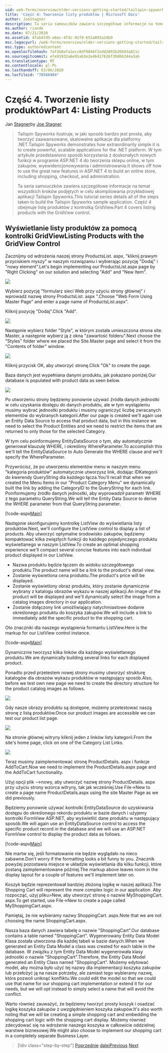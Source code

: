 ```yaml
---
uid: web-forms/overview/older-versions-getting-started/tailspin-spyworks/tailspin-spyworks-part-4
title: 'Część 4: Tworzenie listy produktów | Microsoft Docs'
author: JoeStagner
description: Ta seria samouczków zawiera szczegółowe informacje na temat wszystkich kroków podjętych w celu skompilowania przykładowej aplikacji Tailspin Spyworks. Część 4 omawia produkty z licytacją...
ms.author: riande
ms.date: 07/21/2010
ms.assetid: 4fab47d5-a6ec-4fdc-91f0-651a093a24b9
msc.legacyurl: /web-forms/overview/older-versions-getting-started/tailspin-spyworks/tailspin-spyworks-part-4
msc.type: authoredcontent
ms.openlocfilehash: 7af1b8afa2ecc8df9846f2edd2091b26b93a811c
ms.sourcegitcommit: e7e91932a6e91a63e2e46417626f39d6b244a3ab
ms.translationtype: MT
ms.contentlocale: pl-PL
ms.lasthandoff: 03/06/2020
ms.locfileid: "78566984"
---
```

# <a name="part-4-listing-products"></a><span data-ttu-id="1e59d-104">Część 4. Tworzenie listy produktów</span><span class="sxs-lookup"><span data-stu-id="1e59d-104">Part 4: Listing Products</span></span>

<span data-ttu-id="1e59d-105">Jan [Stagner](https://github.com/JoeStagner)</span><span class="sxs-lookup"><span data-stu-id="1e59d-105">by [Joe Stagner](https://github.com/JoeStagner)</span></span>

> <span data-ttu-id="1e59d-106">Tailspin Spyworks ilustruje, w jaki sposób bardzo jest prosta, aby tworzyć zaawansowane, skalowalne aplikacje dla platformy .NET.</span><span class="sxs-lookup"><span data-stu-id="1e59d-106">Tailspin Spyworks demonstrates how extraordinarily simple it is to create powerful, scalable applications for the .NET platform.</span></span> <span data-ttu-id="1e59d-107">W tym artykule przedstawiono sposób korzystania z doskonałych nowych funkcji w programie ASP.NET 4 do tworzenia sklepu online, w tym zakupów, wyewidencjonowywania i administrowania.</span><span class="sxs-lookup"><span data-stu-id="1e59d-107">It shows off how to use the great new features in ASP.NET 4 to build an online store, including shopping, checkout, and administration.</span></span>
> 
> <span data-ttu-id="1e59d-108">Ta seria samouczków zawiera szczegółowe informacje na temat wszystkich kroków podjętych w celu skompilowania przykładowej aplikacji Tailspin Spyworks.</span><span class="sxs-lookup"><span data-stu-id="1e59d-108">This tutorial series details all of the steps taken to build the Tailspin Spyworks sample application.</span></span> <span data-ttu-id="1e59d-109">Część 4 obejmuje listę produktów z kontrolką GridView.</span><span class="sxs-lookup"><span data-stu-id="1e59d-109">Part 4 covers listing products with the GridView control.</span></span>

## <a id="_Toc260221670"></a><span data-ttu-id="1e59d-110">Wyświetlanie listy produktów za pomocą kontrolki GridView</span><span class="sxs-lookup"><span data-stu-id="1e59d-110">Listing Products with the GridView Control</span></span>

<span data-ttu-id="1e59d-111">Zacznijmy od wdrożenia naszej strony ProductsList. aspx, "kliknij prawym przyciskiem myszy" w naszym rozwiązaniu i wybierając pozycję "Dodaj" i "nowy element".</span><span class="sxs-lookup"><span data-stu-id="1e59d-111">Let's begin implementing our ProductsList.aspx page by "Right Clicking" on our solution and selecting "Add" and "New Item".</span></span>

![](tailspin-spyworks-part-4/_static/image1.jpg)

<span data-ttu-id="1e59d-112">Wybierz pozycję "formularz sieci Web przy użyciu strony głównej" i wprowadź nazwę strony ProductsList. aspx ".</span><span class="sxs-lookup"><span data-stu-id="1e59d-112">Choose "Web Form Using Master Page" and enter a page name of ProductsList.aspx".</span></span>

<span data-ttu-id="1e59d-113">Kliknij pozycję "Dodaj".</span><span class="sxs-lookup"><span data-stu-id="1e59d-113">Click "Add".</span></span>

![](tailspin-spyworks-part-4/_static/image2.jpg)

<span data-ttu-id="1e59d-114">Następnie wybierz folder "Style", w którym została umieszczona strona site. Master, a następnie wybierz ją z okna "zawartość folderu".</span><span class="sxs-lookup"><span data-stu-id="1e59d-114">Next choose the "Styles" folder where we placed the Site.Master page and select it from the "Contents of folder" window.</span></span>

![](tailspin-spyworks-part-4/_static/image3.jpg)

<span data-ttu-id="1e59d-115">Kliknij przycisk OK, aby utworzyć stronę.</span><span class="sxs-lookup"><span data-stu-id="1e59d-115">Click "Ok" to create the page.</span></span>

<span data-ttu-id="1e59d-116">Baza danych jest wypełniana danymi produktu, jak pokazano poniżej.</span><span class="sxs-lookup"><span data-stu-id="1e59d-116">Our database is populated with product data as seen below.</span></span>

![](tailspin-spyworks-part-4/_static/image4.jpg)

<span data-ttu-id="1e59d-117">Po utworzeniu strony będziemy ponownie używać źródła danych jednostki w celu uzyskania dostępu do danych produktu, ale w tym wystąpieniu musimy wybrać jednostki produktu i musimy ograniczyć liczbę zwracanych elementów do wybranych kategorii.</span><span class="sxs-lookup"><span data-stu-id="1e59d-117">After our page is created we'll again use an Entity Data Source to access that product data, but in this instance we need to select the Product Entities and we need to restrict the items that are returned to only those for the selected Category.</span></span>

<span data-ttu-id="1e59d-118">W tym celu poinformujemy EntityDataSource o tym, aby automatycznie generował klauzulę WHERE, i określimy WhereParameter.</span><span class="sxs-lookup"><span data-stu-id="1e59d-118">To accomplish this we'll tell the EntityDataSource to Auto Generate the WHERE clause and we'll specify the WhereParameter.</span></span>

<span data-ttu-id="1e59d-119">Przywrócisz, że po utworzeniu elementów menu w naszym menu "kategoria produktów" automatycznie utworzysz link, dodając IDKategorii do kwerendy QueryString dla każdego łącza.</span><span class="sxs-lookup"><span data-stu-id="1e59d-119">You'll recall that when we created the Menu Items in our "Product Category Menu" we dynamically built the link by adding the CategoryID to the QueryString for each link.</span></span> <span data-ttu-id="1e59d-120">Poinformujemy źródło danych jednostki, aby wyprowadził parametr WHERE z tego parametru QueryString.</span><span class="sxs-lookup"><span data-stu-id="1e59d-120">We will tell the Entity Data Source to derive the WHERE parameter from that QueryString parameter.</span></span>

[!code-aspx[Main](tailspin-spyworks-part-4/samples/sample1.aspx)]

<span data-ttu-id="1e59d-121">Następnie skonfigurujemy kontrolkę ListView do wyświetlania listy produktów.</span><span class="sxs-lookup"><span data-stu-id="1e59d-121">Next, we'll configure the ListView control to display a list of products.</span></span> <span data-ttu-id="1e59d-122">Aby utworzyć optymalne środowisko zakupów, będziemy kompaktować kilka zwięzłych funkcji do każdego pojedynczego produktu wyświetlanego w naszym ListVew.</span><span class="sxs-lookup"><span data-stu-id="1e59d-122">To create an optimal shopping experience we'll compact several concise features into each individual product displayed in our ListVew.</span></span>

- <span data-ttu-id="1e59d-123">Nazwa produktu będzie łączem do widoku szczegółowego produktu.</span><span class="sxs-lookup"><span data-stu-id="1e59d-123">The product name will be a link to the product's detail view.</span></span>
- <span data-ttu-id="1e59d-124">Zostanie wyświetlona cena produktu.</span><span class="sxs-lookup"><span data-stu-id="1e59d-124">The product's price will be displayed.</span></span>
- <span data-ttu-id="1e59d-125">Zostanie wyświetlony obraz produktu, który zostanie dynamicznie wybrany z katalogu obrazów wykazu w naszej aplikacji.</span><span class="sxs-lookup"><span data-stu-id="1e59d-125">An image of the product will be displayed and we'll dynamically select the image from a catalog images directory in our application.</span></span>
- <span data-ttu-id="1e59d-126">Zostanie dołączony link umożliwiający natychmiastowe dodanie określonego produktu do koszyka zakupów.</span><span class="sxs-lookup"><span data-stu-id="1e59d-126">We will include a link to immediately add the specific product to the shopping cart.</span></span>

<span data-ttu-id="1e59d-127">Oto znaczniki dla naszego wystąpienia formantu ListView.</span><span class="sxs-lookup"><span data-stu-id="1e59d-127">Here is the markup for our ListView control instance.</span></span>

[!code-aspx[Main](tailspin-spyworks-part-4/samples/sample2.aspx)]

<span data-ttu-id="1e59d-128">Dynamicznie tworzysz kilka linków dla każdego wyświetlanego produktu.</span><span class="sxs-lookup"><span data-stu-id="1e59d-128">We are dynamically building several links for each displayed product.</span></span>

<span data-ttu-id="1e59d-129">Ponadto przed przetestem nowej strony musimy utworzyć strukturę katalogów dla obrazów wykazu produktów w następujący sposób.</span><span class="sxs-lookup"><span data-stu-id="1e59d-129">Also, before we test own new page we need to create the directory structure for the product catalog images as follows.</span></span>

![](tailspin-spyworks-part-4/_static/image1.png)

<span data-ttu-id="1e59d-130">Gdy nasze obrazy produktu są dostępne, możemy przetestować naszą stronę z listą produktów.</span><span class="sxs-lookup"><span data-stu-id="1e59d-130">Once our product images are accessible we can test our product list page.</span></span>

![](tailspin-spyworks-part-4/_static/image5.jpg)

<span data-ttu-id="1e59d-131">Na stronie głównej witryny kliknij jeden z linków listy kategorii.</span><span class="sxs-lookup"><span data-stu-id="1e59d-131">From the site's home page, click on one of the Category List Links.</span></span>

![](tailspin-spyworks-part-4/_static/image6.jpg)

<span data-ttu-id="1e59d-132">Teraz musimy zaimplementować stronę ProductDetails. aspx i funkcje AddToCart.</span><span class="sxs-lookup"><span data-stu-id="1e59d-132">Now we need to implement the ProductDetails.aspx page and the AddToCart functionality.</span></span>

<span data-ttu-id="1e59d-133">Użyj opcji plik —&gt;nowy, aby utworzyć nazwę strony ProductDetails. aspx przy użyciu strony wzorca witryny, tak jak wcześniej.</span><span class="sxs-lookup"><span data-stu-id="1e59d-133">Use File-&gt;New to create a page name ProductDetails.aspx using the site Master Page as we did previously.</span></span>

<span data-ttu-id="1e59d-134">Będziemy ponownie używać kontrolki EntityDataSource do uzyskiwania dostępu do określonego rekordu produktu w bazie danych i użyjemy kontrolki FormView ASP.NET, aby wyświetlić dane produktu w następujący sposób.</span><span class="sxs-lookup"><span data-stu-id="1e59d-134">We will again use an EntityDataSource control to access the specific product record in the database and we will use an ASP.NET FormView control to display the product data as follows.</span></span>

[!code-aspx[Main](tailspin-spyworks-part-4/samples/sample3.aspx)]

<span data-ttu-id="1e59d-135">Nie martw się, jeśli formatowanie nie będzie wyglądało na nieco zabawne.</span><span class="sxs-lookup"><span data-stu-id="1e59d-135">Don't worry if the formatting looks a bit funny to you.</span></span> <span data-ttu-id="1e59d-136">Znacznik powyżej pozostawia miejsce w układzie wyświetlania dla kilku funkcji, które zostaną zaimplementowane później.</span><span class="sxs-lookup"><span data-stu-id="1e59d-136">The markup above leaves room in the display layout for a couple of features we'll implement later on.</span></span>

<span data-ttu-id="1e59d-137">Koszyk będzie reprezentował bardziej złożoną logikę w naszej aplikacji.</span><span class="sxs-lookup"><span data-stu-id="1e59d-137">The Shopping Cart will represent the more complex logic in our application.</span></span> <span data-ttu-id="1e59d-138">Aby rozpocząć, użyj pliku&gt;New, aby utworzyć stronę o nazwie MyShoppingCart. aspx.</span><span class="sxs-lookup"><span data-stu-id="1e59d-138">To get started, use File-&gt;New to create a page called MyShoppingCart.aspx.</span></span>

<span data-ttu-id="1e59d-139">Pamiętaj, że nie wybieramy nazwy ShoppingCart. aspx.</span><span class="sxs-lookup"><span data-stu-id="1e59d-139">Note that we are not choosing the name ShoppingCart.aspx.</span></span>

<span data-ttu-id="1e59d-140">Nasza baza danych zawiera tabelę o nazwie "ShoppingCart".</span><span class="sxs-lookup"><span data-stu-id="1e59d-140">Our database contains a table named "ShoppingCart".</span></span> <span data-ttu-id="1e59d-141">Wygenerowany Entity Data Model Klasa została utworzona dla każdej tabeli w bazie danych.</span><span class="sxs-lookup"><span data-stu-id="1e59d-141">When we generated an Entity Data Model a class was created for each table in the database.</span></span> <span data-ttu-id="1e59d-142">W związku z tym Entity Data Model wygenerowała klasy jednostki o nazwie "ShoppingCart".</span><span class="sxs-lookup"><span data-stu-id="1e59d-142">Therefore, the Entity Data Model generated an Entity Class named "ShoppingCart".</span></span> <span data-ttu-id="1e59d-143">Możemy edytować model, aby można było użyć tej nazwy dla implementacji koszyka zakupów lub przełożyć ją na nasze potrzeby, ale zamiast tego wybieramy nazwę, która pozwoli uniknąć konfliktu.</span><span class="sxs-lookup"><span data-stu-id="1e59d-143">We could edit the model so that we could use that name for our shopping cart implementation or extend it for our needs, but we will opt instead to simply select a name that will avoid the conflict.</span></span>

<span data-ttu-id="1e59d-144">Warto również zauważyć, że będziemy tworzyć prosty koszyk i osadzać logikę koszyka zakupów z uwzględnieniem koszyka zakupów.</span><span class="sxs-lookup"><span data-stu-id="1e59d-144">It's also worth noting that we will be creating a simple shopping cart and embedding the shopping cart logic with the shopping cart display.</span></span> <span data-ttu-id="1e59d-145">Możemy również zdecydować się na wdrożenie naszego koszyka w całkowicie oddzielnej warstwie biznesowej.</span><span class="sxs-lookup"><span data-stu-id="1e59d-145">We might also choose to implement our shopping cart in a completely separate Business Layer.</span></span>

> [!div class="step-by-step"]
> <span data-ttu-id="1e59d-146">[Poprzednie](tailspin-spyworks-part-3.md)
> [dalej](tailspin-spyworks-part-5.md)</span><span class="sxs-lookup"><span data-stu-id="1e59d-146">[Previous](tailspin-spyworks-part-3.md)
[Next](tailspin-spyworks-part-5.md)</span></span>
